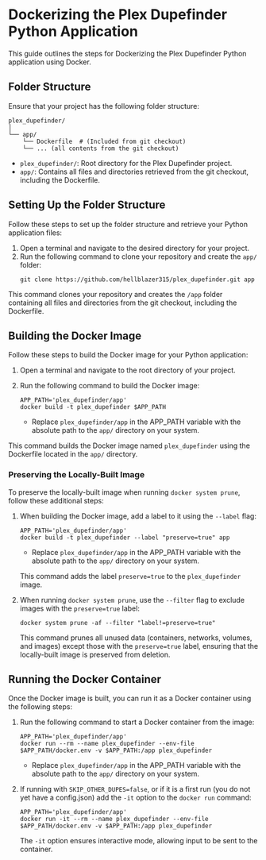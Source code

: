 # Dockerizing the Plex Dupefinder Python Application

This guide outlines the steps for Dockerizing the Plex Dupefinder Python application using Docker.

## Folder Structure

Ensure that your project has the following folder structure:

```
plex_dupefinder/
│
└── app/
    └── Dockerfile  # (Included from git checkout)
    └── ... (all contents from the git checkout)
```

- `plex_dupefinder/`: Root directory for the Plex Dupefinder project.
- `app/`: Contains all files and directories retrieved from the git checkout, including the Dockerfile.

## Setting Up the Folder Structure

Follow these steps to set up the folder structure and retrieve your Python application files:

1. Open a terminal and navigate to the desired directory for your project.
2. Run the following command to clone your repository and create the `app/` folder:
   ```
   git clone https://github.com/hellblazer315/plex_dupefinder.git app
   ```

This command clones your repository and creates the `/app` folder containing all files and directories from the git checkout, including the Dockerfile.

## Building the Docker Image

Follow these steps to build the Docker image for your Python application:

1. Open a terminal and navigate to the root directory of your project.
2. Run the following command to build the Docker image:
   ```
   APP_PATH='plex_dupefinder/app'
   docker build -t plex_dupefinder $APP_PATH
   ```

   - Replace `plex_dupefinder/app` in the APP_PATH variable with the absolute path to the `app/` directory on your system.

This command builds the Docker image named `plex_dupefinder` using the Dockerfile located in the `app/` directory.

### Preserving the Locally-Built Image

To preserve the locally-built image when running `docker system prune`, follow these additional steps:

1. When building the Docker image, add a label to it using the `--label` flag:
   ```
   APP_PATH='plex_dupefinder/app'
   docker build -t plex_dupefinder --label "preserve=true" app
   ```

   - Replace `plex_dupefinder/app` in the APP_PATH variable with the absolute path to the `app/` directory on your system.

   This command adds the label `preserve=true` to the `plex_dupefinder` image.
   

2. When running `docker system prune`, use the `--filter` flag to exclude images with the `preserve=true` label:
   ```
   docker system prune -af --filter "label!=preserve=true"
   ```

   This command prunes all unused data (containers, networks, volumes, and images) except those with the `preserve=true` label, ensuring that the locally-built image is preserved from deletion.

## Running the Docker Container

Once the Docker image is built, you can run it as a Docker container using the following steps:

1. Run the following command to start a Docker container from the image:
   ```
   APP_PATH='plex_dupefinder/app'
   docker run --rm --name plex_dupefinder --env-file $APP_PATH/docker.env -v $APP_PATH:/app plex_dupefinder
   ```

   - Replace `plex_dupefinder/app` in the APP_PATH variable with the absolute path to the `app/` directory on your system.

2. If running with `SKIP_OTHER_DUPES=false`, or if it is a first run (you do not yet have a config.json) add the `-it` option to the `docker run` command:
   ```
   APP_PATH='plex_dupefinder/app'
   docker run -it --rm --name plex_dupefinder --env-file $APP_PATH/docker.env -v $APP_PATH:/app plex_dupefinder
   ```

   The `-it` option ensures interactive mode, allowing input to be sent to the container.